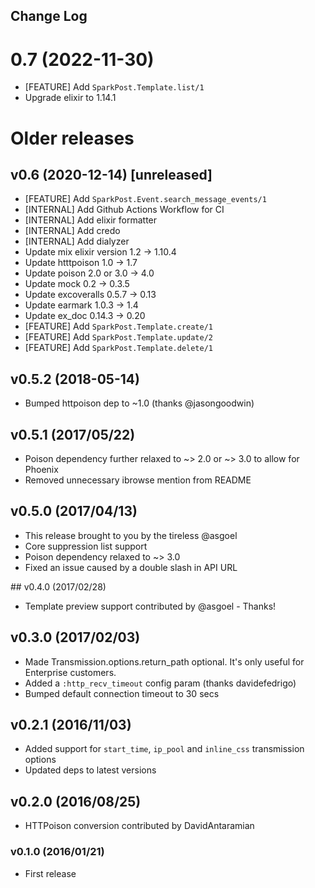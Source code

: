 ## Change Log

# 0.7 (2022-11-30)

- [FEATURE] Add `SparkPost.Template.list/1`
- Upgrade elixir to 1.14.1

# Older releases
## v0.6 (2020-12-14) [unreleased]

- [FEATURE] Add `SparkPost.Event.search_message_events/1`
- [INTERNAL] Add Github Actions Workflow for CI
- [INTERNAL] Add elixir formatter
- [INTERNAL] Add credo
- [INTERNAL] Add dialyzer
- Update mix elixir version 1.2 -> 1.10.4
- Update htttpoison 1.0 -> 1.7
- Update poison 2.0 or 3.0 -> 4.0
- Update mock 0.2 -> 0.3.5
- Update excoveralls 0.5.7 -> 0.13
- Update earmark 1.0.3 -> 1.4
- Update ex_doc 0.14.3 -> 0.20
- [FEATURE] Add `SparkPost.Template.create/1`
- [FEATURE] Add `SparkPost.Template.update/2`
- [FEATURE] Add `SparkPost.Template.delete/1`

## v0.5.2 (2018-05-14)
- Bumped httpoison dep to ~1.0 (thanks @jasongoodwin)

## v0.5.1 (2017/05/22)
- Poison dependency further relaxed to ~> 2.0 or ~> 3.0 to allow for Phoenix
- Removed unnecessary ibrowse mention from README

## v0.5.0 (2017/04/13)
- This release brought to you by the tireless @asgoel
- Core suppression list support
- Poison dependency relaxed to ~> 3.0
- Fixed an issue caused by a double slash in API URL

## v0.4.0 (2017/02/28)
- Template preview support contributed by @asgoel - Thanks!

## v0.3.0 (2017/02/03)
- Made Transmission.options.return_path optional. It's only useful for Enterprise customers.
- Added a `:http_recv_timeout` config param (thanks davidefedrigo)
- Bumped default connection timeout to 30 secs

## v0.2.1 (2016/11/03)
- Added support for `start_time`, `ip_pool` and `inline_css` transmission options
- Updated deps to latest versions

## v0.2.0 (2016/08/25)
- HTTPoison conversion contributed by DavidAntaramian

### v0.1.0 (2016/01/21)
- First release

